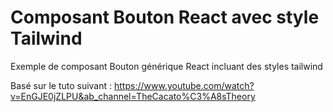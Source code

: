 # Composant Bouton React avec style Tailwind

Exemple de composant Bouton générique React incluant des styles tailwind

Basé sur le tuto suivant : https://www.youtube.com/watch?v=EnGJE0jZLPU&ab_channel=TheCacato%C3%A8sTheory   
